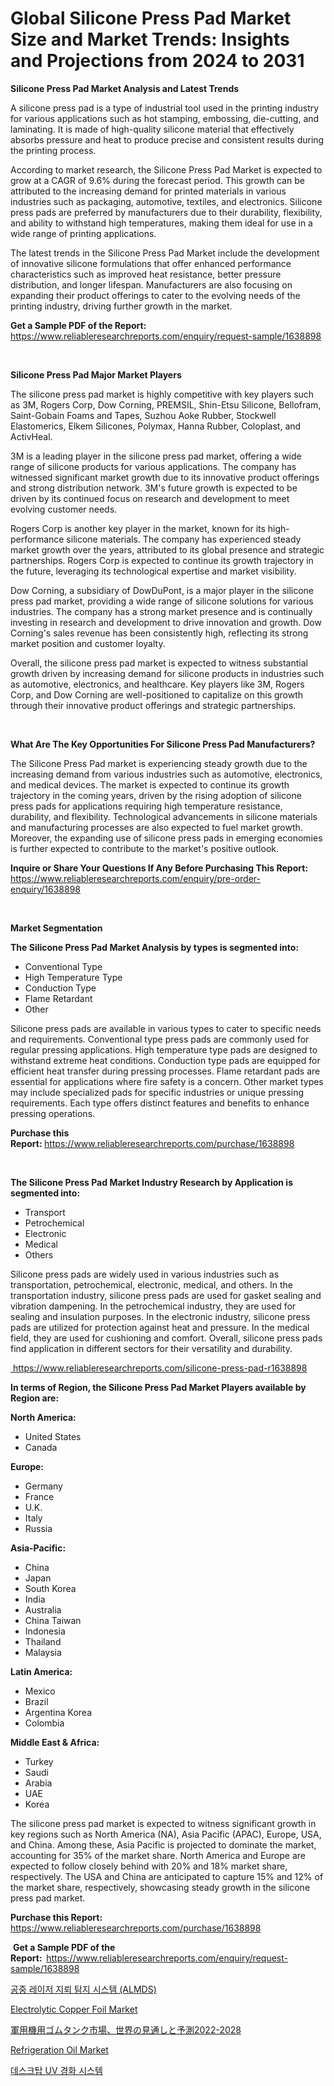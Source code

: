 <p><h1>Global Silicone Press Pad Market Size and Market Trends: Insights and Projections from 2024 to 2031</h1></p><p><strong>Silicone Press Pad Market Analysis and Latest Trends</strong></p>
<p><p>A silicone press pad is a type of industrial tool used in the printing industry for various applications such as hot stamping, embossing, die-cutting, and laminating. It is made of high-quality silicone material that effectively absorbs pressure and heat to produce precise and consistent results during the printing process.</p><p>According to market research, the Silicone Press Pad Market is expected to grow at a CAGR of 9.6% during the forecast period. This growth can be attributed to the increasing demand for printed materials in various industries such as packaging, automotive, textiles, and electronics. Silicone press pads are preferred by manufacturers due to their durability, flexibility, and ability to withstand high temperatures, making them ideal for use in a wide range of printing applications.</p><p>The latest trends in the Silicone Press Pad Market include the development of innovative silicone formulations that offer enhanced performance characteristics such as improved heat resistance, better pressure distribution, and longer lifespan. Manufacturers are also focusing on expanding their product offerings to cater to the evolving needs of the printing industry, driving further growth in the market.</p></p>
<p><strong>Get a Sample PDF of the Report:&nbsp;</strong> <a href="https://www.reliableresearchreports.com/enquiry/request-sample/1638898">https://www.reliableresearchreports.com/enquiry/request-sample/1638898</a></p>
<p>&nbsp;</p>
<p><strong>Silicone Press Pad Major Market Players</strong></p>
<p><p>The silicone press pad market is highly competitive with key players such as 3M, Rogers Corp, Dow Corning, PREMSIL, Shin-Etsu Silicone, Bellofram, Saint-Gobain Foams and Tapes, Suzhou Aoke Rubber, Stockwell Elastomerics, Elkem Silicones, Polymax, Hanna Rubber, Coloplast, and ActivHeal.</p><p>3M is a leading player in the silicone press pad market, offering a wide range of silicone products for various applications. The company has witnessed significant market growth due to its innovative product offerings and strong distribution network. 3M's future growth is expected to be driven by its continued focus on research and development to meet evolving customer needs.</p><p>Rogers Corp is another key player in the market, known for its high-performance silicone materials. The company has experienced steady market growth over the years, attributed to its global presence and strategic partnerships. Rogers Corp is expected to continue its growth trajectory in the future, leveraging its technological expertise and market visibility.</p><p>Dow Corning, a subsidiary of DowDuPont, is a major player in the silicone press pad market, providing a wide range of silicone solutions for various industries. The company has a strong market presence and is continually investing in research and development to drive innovation and growth. Dow Corning's sales revenue has been consistently high, reflecting its strong market position and customer loyalty.</p><p>Overall, the silicone press pad market is expected to witness substantial growth driven by increasing demand for silicone products in industries such as automotive, electronics, and healthcare. Key players like 3M, Rogers Corp, and Dow Corning are well-positioned to capitalize on this growth through their innovative product offerings and strategic partnerships.</p></p>
<p>&nbsp;</p>
<p><strong>What Are The Key Opportunities For Silicone Press Pad Manufacturers?</strong></p>
<p><p>The Silicone Press Pad market is experiencing steady growth due to the increasing demand from various industries such as automotive, electronics, and medical devices. The market is expected to continue its growth trajectory in the coming years, driven by the rising adoption of silicone press pads for applications requiring high temperature resistance, durability, and flexibility. Technological advancements in silicone materials and manufacturing processes are also expected to fuel market growth. Moreover, the expanding use of silicone press pads in emerging economies is further expected to contribute to the market's positive outlook.</p></p>
<p><strong>Inquire or Share Your Questions If Any Before Purchasing This Report:</strong> <a href="https://www.reliableresearchreports.com/enquiry/pre-order-enquiry/1638898">https://www.reliableresearchreports.com/enquiry/pre-order-enquiry/1638898</a></p>
<p>&nbsp;</p>
<p><strong>Market Segmentation</strong></p>
<p><strong>The Silicone Press Pad Market Analysis by types is segmented into:</strong></p>
<p><ul><li>Conventional Type</li><li>High Temperature Type</li><li>Conduction Type</li><li>Flame Retardant</li><li>Other</li></ul></p>
<p><p>Silicone press pads are available in various types to cater to specific needs and requirements. Conventional type press pads are commonly used for regular pressing applications. High temperature type pads are designed to withstand extreme heat conditions. Conduction type pads are equipped for efficient heat transfer during pressing processes. Flame retardant pads are essential for applications where fire safety is a concern. Other market types may include specialized pads for specific industries or unique pressing requirements. Each type offers distinct features and benefits to enhance pressing operations.</p></p>
<p><strong>Purchase this Report:&nbsp;</strong><a href="https://www.reliableresearchreports.com/purchase/1638898">https://www.reliableresearchreports.com/purchase/1638898</a></p>
<p>&nbsp;</p>
<p><strong>The Silicone Press Pad Market Industry Research by Application is segmented into:</strong></p>
<p><ul><li>Transport</li><li>Petrochemical</li><li>Electronic</li><li>Medical</li><li>Others</li></ul></p>
<p><p>Silicone press pads are widely used in various industries such as transportation, petrochemical, electronic, medical, and others. In the transportation industry, silicone press pads are used for gasket sealing and vibration dampening. In the petrochemical industry, they are used for sealing and insulation purposes. In the electronic industry, silicone press pads are utilized for protection against heat and pressure. In the medical field, they are used for cushioning and comfort. Overall, silicone press pads find application in different sectors for their versatility and durability.</p></p>
<p><a href="https://www.reliableresearchreports.com/silicone-press-pad-r1638898">&nbsp;https://www.reliableresearchreports.com/silicone-press-pad-r1638898</a></p>
<p><strong>In terms of Region, the Silicone Press Pad Market Players available by Region are:</strong></p>
<p>
    <p> <strong> North America: </strong>
        <ul>
            <li>United States</li>
            <li>Canada</li>
        </ul>
        </p> 
    <p> <strong> Europe: </strong>
        <ul>
            <li>Germany</li>
            <li>France</li>
            <li>U.K.</li>
            <li>Italy</li>
            <li>Russia</li>
        </ul>
        </p> 
    <p> <strong> Asia-Pacific: </strong>
        <ul>
            <li>China</li>
            <li>Japan</li>
            <li>South Korea</li>
            <li>India</li>
            <li>Australia</li>
            <li>China Taiwan</li>
            <li>Indonesia</li>
            <li>Thailand</li>
            <li>Malaysia</li>
        </ul>
        </p> 
    <p> <strong> Latin America: </strong>
        <ul>
            <li>Mexico</li>
            <li>Brazil</li>
            <li>Argentina Korea</li>
            <li>Colombia</li>
        </ul>
        </p> 
    <p> <strong> Middle East & Africa: </strong>
        <ul>
            <li>Turkey</li>
            <li>Saudi</li>
            <li>Arabia</li>
            <li>UAE</li>
            <li>Korea</li>
        </ul>
    </p>
    </p>
<p><p>The silicone press pad market is expected to witness significant growth in key regions such as North America (NA), Asia Pacific (APAC), Europe, USA, and China. Among these, Asia Pacific is projected to dominate the market, accounting for 35% of the market share. North America and Europe are expected to follow closely behind with 20% and 18% market share, respectively. The USA and China are anticipated to capture 15% and 12% of the market share, respectively, showcasing steady growth in the silicone press pad market.</p></p>
<p><strong>Purchase this Report: </strong><a href="https://www.reliableresearchreports.com/purchase/1638898">https://www.reliableresearchreports.com/purchase/1638898</a></p>
<p>&nbsp;<strong>Get a Sample PDF of the Report:&nbsp;&nbsp;</strong><a href="https://www.reliableresearchreports.com/enquiry/request-sample/1638898">https://www.reliableresearchreports.com/enquiry/request-sample/1638898</a></p>
<p><strong></strong></p>
<p><p><a href="https://github.com/PercyHagernes9778/Market-Research-Report-List-2/blob/main/2809118118328.md">공중 레이저 지뢰 탐지 시스템 (ALMDS)</a></p><p><a href="https://github.com/rakibtthstu9900/Market-Research-Report-List-1/blob/main/electrolytic-copper-foil-market.md">Electrolytic Copper Foil Market</a></p><p><a href="https://github.com/CarlieShields/Market-Research-Report-List-1/blob/main/6376998130306.md">軍用機用ゴムタンク市場、世界の見通しと予測2022-2028</a></p><p><a href="https://github.com/ChiragRp1/Market-Research-Report-List-5/blob/main/refrigeration-oil-market.md">Refrigeration Oil Market</a></p><p><a href="https://github.com/rsg307664904/Market-Research-Report-List-2/blob/main/3525820118327.md">데스크탑 UV 경화 시스템</a></p></p>